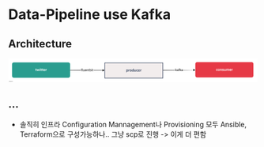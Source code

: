 # Data-Pipeline use Kafka

## Architecture

![prod_con](./public/prod-con.png)

## ...

- 솔직히 인프라 Configuration Mannagement나 Provisioning 모두 Ansible, Terraform으로 구성가능하나.. 그냥 scp로 진행 -> 이게 더 편함
